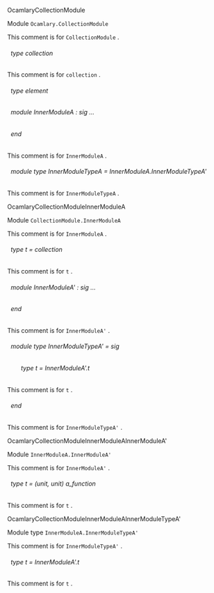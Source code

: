 OcamlaryCollectionModule

 Module  `` Ocamlary.CollectionModule `` 


This comment is for  `` CollectionModule `` .

<a id="type-collection"></a>
###### &nbsp; type collection

This comment is for  `` collection `` .




<a id="type-element"></a>
###### &nbsp; type element



<a id="module-InnerModuleA"></a>
###### &nbsp; module InnerModuleA : sig ... 
 ###### &nbsp; end

This comment is for  `` InnerModuleA `` .




<a id="module-type-InnerModuleTypeA"></a>
###### &nbsp; module type InnerModuleTypeA = InnerModuleA.InnerModuleTypeA'

This comment is for  `` InnerModuleTypeA `` .



OcamlaryCollectionModuleInnerModuleA

 Module  `` CollectionModule.InnerModuleA `` 


This comment is for  `` InnerModuleA `` .

<a id="type-t"></a>
###### &nbsp; type t = collection

This comment is for  `` t `` .




<a id="module-InnerModuleA'"></a>
###### &nbsp; module InnerModuleA' : sig ... 
 ###### &nbsp; end

This comment is for  `` InnerModuleA' `` .




<a id="module-type-InnerModuleTypeA'"></a>
###### &nbsp; module type InnerModuleTypeA' = sig

<a id="type-t"></a>
###### &nbsp; &nbsp; &nbsp; &nbsp; type t = InnerModuleA'.t

This comment is for  `` t `` .




 ###### &nbsp; end

This comment is for  `` InnerModuleTypeA' `` .



OcamlaryCollectionModuleInnerModuleAInnerModuleA'

 Module  `` InnerModuleA.InnerModuleA' `` 


This comment is for  `` InnerModuleA' `` .

<a id="type-t"></a>
###### &nbsp; type t = (unit, unit) a_function

This comment is for  `` t `` .



OcamlaryCollectionModuleInnerModuleAInnerModuleTypeA'

 Module type  `` InnerModuleA.InnerModuleTypeA' `` 


This comment is for  `` InnerModuleTypeA' `` .

<a id="type-t"></a>
###### &nbsp; type t = InnerModuleA'.t

This comment is for  `` t `` .



